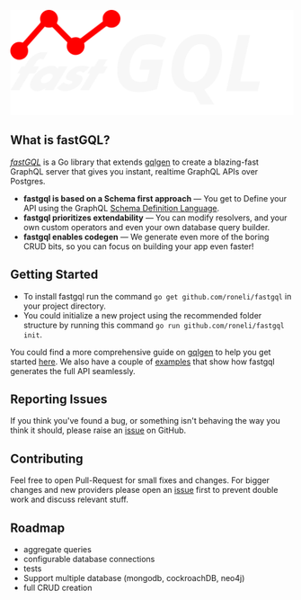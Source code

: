 ![Alt text](./docs/assets/icons/logo.svg)

## What is fastGQL?

[*fastGQL*](https://github.com/roneli/fastgql) is a Go library that extends [gqlgen](https://github.com/99designs/gqlgen) to create a blazing-fast GraphQL server that gives you instant, 
realtime GraphQL APIs over Postgres.

- **fastgql is based on a Schema first approach** — You get to Define your API using the GraphQL [Schema Definition Language](http://graphql.org/learn/schema/).
- **fastgql prioritizes extendability** — You can modify resolvers, and your own custom operators and even your own database query builder.
- **fastgql enables codegen** — We generate even more of the boring CRUD bits, so you can focus on building your app even faster!


## Getting Started
- To install fastgql run the command `go get github.com/roneli/fastgql` in your project directory.<br/> 
- You could initialize a new project using the recommended folder structure by running this command `go run github.com/roneli/fastgql init`.

You could find a more comprehensive guide on [gqlgen](https://github.com/99designs/gqlgen) to help you get started [here](https://gqlgen.com/getting-started/).
We also have a couple of  [examples](https://github.com/roneli/fastgql/tree/master/example) that show how fastgql generates the full API seamlessly.

## Reporting Issues

If you think you've found a bug, or something isn't behaving the way you think it should, please raise an [issue](https://github.com/roneli/fastgql/issues) on GitHub.

## Contributing
Feel free to open Pull-Request for small fixes and changes. For bigger changes and new providers please open an [issue](https://github.com/roneli/fastgql/issues) first to prevent double work and discuss relevant stuff.

## Roadmap

- aggregate queries
- configurable database connections
- tests
- Support multiple database (mongodb, cockroachDB, neo4j)
- full CRUD creation
